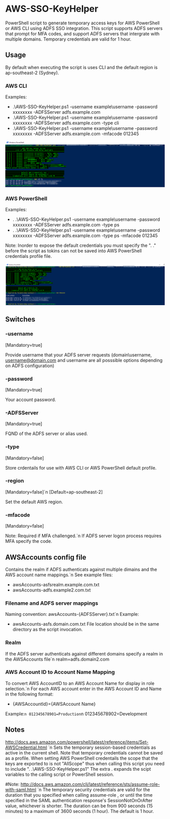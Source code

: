 # AWS-SSO-KeyHelper
PowerShell script to generate temporary access keys for AWS PowerShell or AWS CLI using ADFS SSO integration.
This script supports ADFS servers that prompt for MFA codes, and support ADFS servers that intergrate with multiple domains.
Temporary credentials are valid for 1 hour.

## Usage
By default when executing the script is uses CLI and the default region is ap-southeast-2 (Sydney).

### AWS CLI
Examples:
* .\AWS-SSO-KeyHelper.ps1 -username example\username -password xxxxxxxx -ADFSServer adfs.example.com
* .\AWS-SSO-KeyHelper.ps1 -username example\username -password xxxxxxxx -ADFSServer adfs.example.com -type cli
* .\AWS-SSO-KeyHelper.ps1 -username example\username -password xxxxxxxx -ADFSServer adfs.example.com -mfacode 012345

![AWS CLI Example with Realm specified in config file](https://raw.githubusercontent.com/Buzzcola81/AWS-SSO-KeyHelper/master/images/AWS-SSO-HelperScript-CLI.png "AWS CLI Example with Realm specified in config file")

### AWS PowerShell
Examples:
* . .\AWS-SSO-KeyHelper.ps1 -username example\username -password xxxxxxxx -ADFSServer adfs.example.com -type ps
* . .\AWS-SSO-KeyHelper.ps1 -username example\username -password xxxxxxxx -ADFSServer adfs.example.com -type ps -mfacode 012345

Note: Inorder to expose the default credentials you must specify the ". .\" before the script as tokins can not be saved into AWS PowerShell credentials profile file. 

![AWS PowerShell Example with MFA](https://raw.githubusercontent.com/Buzzcola81/AWS-SSO-KeyHelper/master/images/AWS-SSO-HelperScript-PowerShell.png "AWS PoweShell Example with MFA")

## Switches

### -username
[Mandatory=true]

Provide username that your ADFS server requests (domain\username, username@domain.com and username are all posssible options depending on ADFS configuration)

### -password
[Mandatory=true]

Your account password.

### -ADFSServer
[Mandatory=true]

FQND of the ADFS server or alias used.

### -type
[Mandatory=false]

Store crdentails for use with AWS CLI or AWS PowerShell default profile.

### -region
[Mandatory=false]`n
[Default=ap-southeast-2]

Set the default AWS region.

### -mfacode
[Mandatory=false]

Note: Required if MFA challenged.`n
If ADFS server logon process requires MFA specify the code.


## AWSAccounts config file
Contains the realm if ADFS authenticats against multiple dimains and the AWS account name mappings.`n
See example files:
* awsAccounts-asfsrealm.example.com.txt
* awsAccounts-adfs.example2.com.txt

### Filename and ADFS server mappings
Naming convention: awsAccounts-{ADFSServer}.txt`n
Example: 
* awsAccounts-asfs.domain.com.txt
File location should be in the same directory as the script invocation.  

### Realm
If the ADFS server authenticats against different domains specify a realm in the AWSAccounts file`n
realm=adfs.domain2.com

### AWS Account ID to Account Name Mapping
To convert AWS AccountID to an AWS Account Name for display in role selection.`n
For each AWS account enter in the AWS Account ID and Name in the following format:
* {AWSAccountId}={AWSAccount Name}

Example:`n
012345678901=Production`n
012345678902=Development


## Notes 
http://docs.aws.amazon.com/powershell/latest/reference/items/Set-AWSCredential.html `n
Sets the temporary session-based credentials as active in the current shell. Note that temporary credentials cannot be saved as a profile. 
When setting AWS PowerShell credentails the scope that the keys are exported to is not "AllScope" thus when calling this script you need to include ". .\AWS-SSO-KeyHelper.ps1"
The extra . expands the scipt variables to the calling script or PowerShell session.


#Note: http://docs.aws.amazon.com/cli/latest/reference/sts/assume-role-with-saml.html `n
The temporary security credentials are valid for the duration that you specified when calling assume-role , or until
the time specified in the SAML authentication response's SessionNotOnOrAfter value, whichever is shorter. The duration
can be from 900 seconds (15 minutes) to a maximum of 3600 seconds (1 hour). The default is 1 hour.



 